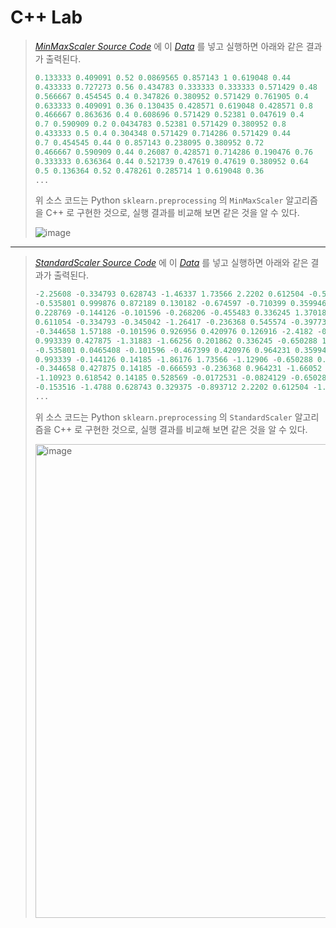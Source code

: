 # C++ Lab
> *[MinMaxScaler Source Code](MinMaxScaler.cpp)* 에 이 *[Data](https://github.com/CharmStrange/Project/blob/main/Python/ToyProjectFiles/PackAnalysis/PackData.py)* 를 넣고 실행하면 아래와 같은 결과가 출력된다.
> ``` lisp
>0.133333 0.409091 0.52 0.0869565 0.857143 1 0.619048 0.44 
>0.433333 0.727273 0.56 0.434783 0.333333 0.333333 0.571429 0.48 
>0.566667 0.454545 0.4 0.347826 0.380952 0.571429 0.761905 0.4 
>0.633333 0.409091 0.36 0.130435 0.428571 0.619048 0.428571 0.8 
>0.466667 0.863636 0.4 0.608696 0.571429 0.52381 0.047619 0.4 
>0.7 0.590909 0.2 0.0434783 0.52381 0.571429 0.380952 0.8 
>0.433333 0.5 0.4 0.304348 0.571429 0.714286 0.571429 0.44 
>0.7 0.454545 0.44 0 0.857143 0.238095 0.380952 0.72 
>0.466667 0.590909 0.44 0.26087 0.428571 0.714286 0.190476 0.76 
>0.333333 0.636364 0.44 0.521739 0.47619 0.47619 0.380952 0.64 
>0.5 0.136364 0.52 0.478261 0.285714 1 0.619048 0.36
> ...
> ```
> 위 소스 코드는 Python `sklearn.preprocessing` 의 `MinMaxScaler` 알고리즘을 C++ 로 구현한 것으로, 실행 결과를 비교해 보면 같은 것을 알 수 있다.
> 
> ![image](https://github.com/CharmStrange/Project/assets/105769152/1875df8b-25d4-4bea-9773-8769659536db)
---
> *[StandardScaler Source Code](StandardScaler.cpp)* 에 이 *[Data](https://github.com/CharmStrange/Project/blob/main/Python/ToyProjectFiles/PackAnalysis/PackData.py)* 를 넣고 실행하면 아래와 같은 결과가 출력된다.
> ```lisp
>-2.25608 -0.334793 0.628743 -1.46337 1.73566 2.2202 0.612504 -0.584583 
>-0.535801 0.999876 0.872189 0.130182 -0.674597 -0.710399 0.359946 -0.36428 
>0.228769 -0.144126 -0.101596 -0.268206 -0.455483 0.336245 1.37018 -0.804886 
>0.611054 -0.334793 -0.345042 -1.26417 -0.236368 0.545574 -0.39773 1.39814 
>-0.344658 1.57188 -0.101596 0.926956 0.420976 0.126916 -2.4182 -0.804886 
>0.993339 0.427875 -1.31883 -1.66256 0.201862 0.336245 -0.650288 1.39814 
>-0.535801 0.0465408 -0.101596 -0.467399 0.420976 0.964231 0.359946 -0.584583 
>0.993339 -0.144126 0.14185 -1.86176 1.73566 -1.12906 -0.650288 0.957537 
>-0.344658 0.427875 0.14185 -0.666593 -0.236368 0.964231 -1.66052 1.17784 
>-1.10923 0.618542 0.14185 0.528569 -0.0172531 -0.0824129 -0.650288 0.516931 
>-0.153516 -1.4788 0.628743 0.329375 -0.893712 2.2202 0.612504 -1.02519
> ...
> ```
> 위 소스 코드는 Python `sklearn.preprocessing` 의 `StandardScaler` 알고리즘을 C++ 로 구현한 것으로, 실행 결과를 비교해 보면 같은 것을 알 수 있다.
>
> <img width="758" alt="image" src="https://github.com/CharmStrange/Project/assets/105769152/ecf44364-fcea-4675-b36e-8e95c21f930b">

